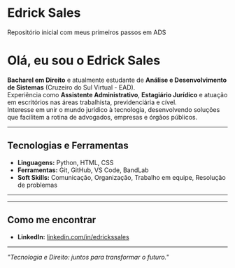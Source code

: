# Edrick Sales
Repositório inicial com meus primeiros passos em ADS
# Olá, eu sou o Edrick Sales 

**Bacharel em Direito** e atualmente estudante de **Análise e Desenvolvimento de Sistemas** (Cruzeiro do Sul Virtual - EAD).  
Experiência como **Assistente Administrativo**, **Estagiário Jurídico** e atuação em escritórios nas áreas trabalhista, previdenciária e cível.  
Interesse em unir o mundo jurídico à tecnologia, desenvolvendo soluções que facilitem a rotina de advogados, empresas e órgãos públicos.  

---

## Tecnologias e Ferramentas
- **Linguagens:** Python, HTML, CSS
- **Ferramentas:** Git, GitHub, VS Code, BandLab
- **Soft Skills:** Comunicação, Organização, Trabalho em equipe, Resolução de problemas

---

---

## Como me encontrar
- **LinkedIn:** [linkedin.com/in/edrickssales](https://www.linkedin.com/in/edrickssales)


---
*"Tecnologia e Direito: juntos para transformar o futuro."*
